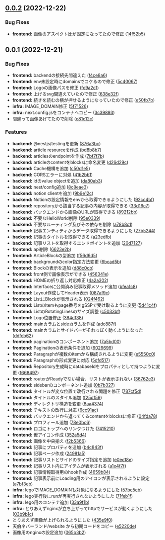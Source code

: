 ## [0.0.2](https://github.com/cflatech/cfla.tech/compare/0.0.1...0.0.2) (2022-12-22)


### Bug Fixes

* **frontend:** 画像のアスペクト比が固定になってたので修正 ([14f52b5](https://github.com/cflatech/cfla.tech/commit/14f52b5d92bab10775fa3e3a2617d6c7d1e1669d))



## 0.0.1 (2022-12-21)


### Bug Fixes

* **frontend:** backendの接続先間違えた ([f4ce8a6](https://github.com/cflatech/cfla.tech/commit/f4ce8a6a05b9cca4c0a92731ccc775d811410783))
* **frontend:** env未設定時にdomainsでコケるので修正 ([5c40067](https://github.com/cflatech/cfla.tech/commit/5c400677db7b2f4b98f3c82eccace0c4c910cc2b))
* **frontend:** Logoの画像パスを修正 ([fc9a2c1](https://github.com/cflatech/cfla.tech/commit/fc9a2c13034fd7025df013ccdadfb284a118e69f))
* **frontend:** 上げるsvg間違えていたので修正 ([638e32f](https://github.com/cflatech/cfla.tech/commit/638e32feba8d9596a5ca24111ab93aa864599ecc))
* **frontend:** 続きを読むの横が押せるようになっていたので修正 ([e50fb7b](https://github.com/cflatech/cfla.tech/commit/e50fb7bef4d70eb9b24a015cc81d325b153fea15))
* **infra:** IMAGE_DOMAIN修正 ([5f71526](https://github.com/cflatech/cfla.tech/commit/5f71526cbbcb9a66fae351a43a71fb10bf55a11b))
* **infra:** next.config.jsをコンテナへコピー ([3c39893](https://github.com/cflatech/cfla.tech/commit/3c39893bbad35e2da686bf6a0e3c7e335702b537))
* 間違って画像あげてたので削除 ([e81e12c](https://github.com/cflatech/cfla.tech/commit/e81e12c6a5b934eb4e65296607a3ab1ca85f81b2))


### Features

* **backend:** @nestjs/testingを更新 ([876a3bc](https://github.com/cflatech/cfla.tech/commit/876a3bc49644801963bb3e6657fde2a8e9b787ae))
* **backend:** article resourceを作成 ([bd8b8b7](https://github.com/cflatech/cfla.tech/commit/bd8b8b7bd3d7361a8c4798c1878a0463230283b6))
* **backend:** articlesのendpointを作成 ([7bf7f7b](https://github.com/cflatech/cfla.tech/commit/7bf7f7b2cdaea0e1467e6369632ef7c483d85238))
* **backend:** articleのcontentをblocksに命名変更 ([d26d29c](https://github.com/cflatech/cfla.tech/commit/d26d29cbdf11f4e9a6a01f5b2de883dbfcd21600))
* **backend:** Cache機構を追加 ([c50d1e5](https://github.com/cflatech/cfla.tech/commit/c50d1e538e3f80362f85fb7c6cd483439bd1e29e))
* **backend:** CORSエラーに対処 ([41b2bb1](https://github.com/cflatech/cfla.tech/commit/41b2bb1b2fb2c11a84f7a6d9fa5f4db0cfb8c6d3))
* **backend:** idのvalue objectを追加 ([da80ab3](https://github.com/cflatech/cfla.tech/commit/da80ab3c5f869c7f91332617f3dfdaf92dfeb44d))
* **backend:** nest/config追加 ([8c8eae3](https://github.com/cflatech/cfla.tech/commit/8c8eae3a61156991ffb7c5ee87f7994173910e6f))
* **backend:** notion clientを追加 ([9b9e12c](https://github.com/cflatech/cfla.tech/commit/9b9e12cc109408b97fa31d376b34c78cda18a3b3))
* **backend:** Notionの設定情報をenvから取得できるようにした ([92cc4bf](https://github.com/cflatech/cfla.tech/commit/92cc4bf7560760991c90269d39e2e97a9f482ae9))
* **backend:** repositoryから該当する記事の内容が取得できる ([33d16c7](https://github.com/cflatech/cfla.tech/commit/33d16c717137140f860fb01d0cc1df6023ffb03e))
* **backend:** バックエンドから画像のURLが取得できる ([89212bb](https://github.com/cflatech/cfla.tech/commit/89212bb603fe32ef06616019a090fd193863ee96))
* **backend:** 不要なHelloWorld削除 ([95e0339](https://github.com/cflatech/cfla.tech/commit/95e0339f87f8d2a29f6de7cefdb2c83da551f125))
* **backend:** 不要なルーティング及びその依存を削除 ([a78b8c1](https://github.com/cflatech/cfla.tech/commit/a78b8c1efb02b3023753fb2ee310035870ec872f))
* **backend:** 記事エンティティからデータ取得できるようにした ([27b5244](https://github.com/cflatech/cfla.tech/commit/27b5244febc3325466d3f111c7c39420cc5dccb4))
* **backend:** 記事のタイトルを取得できる ([a23edfb](https://github.com/cflatech/cfla.tech/commit/a23edfbea9af82c42f4f0e435e0d433f6d826667))
* **backend:** 記事リストを取得するエンドポイントを追加 ([20d7127](https://github.com/cflatech/cfla.tech/commit/20d7127e24ee6cf4a6ef13ccd0b18a71d3d48e1d))
* **frontend:** api削除 ([6623e2b](https://github.com/cflatech/cfla.tech/commit/6623e2b6807a1bcc7284ac88f1042b1ea562bc51))
* **frontend:** ArticleBlockの型追加 ([f56d6d5](https://github.com/cflatech/cfla.tech/commit/f56d6d520c9ed088272e35bf0928f423114fa880))
* **frontend:** backgroundのcolor指定方法変更 ([6bcad5b](https://github.com/cflatech/cfla.tech/commit/6bcad5bdd8ed1b414ae469d3322b963d66fcf481))
* **frontend:** Blockの表示を追加 ([d88c0cb](https://github.com/cflatech/cfla.tech/commit/d88c0cb5a69323baa4ee1710b6ccf1fc58509706))
* **frontend:** front側で画像表示ができる ([456341e](https://github.com/cflatech/cfla.tech/commit/456341e180434afb1943f3355c4fc2a7e2b4b33a))
* **frontend:** HOMEの折り返し対応修正 ([4a2a302](https://github.com/cflatech/cfla.tech/commit/4a2a3028702ec932b1a732d5186e29408897a251))
* **frontend:** Interfaceに公開済み記事取得メソッド追加 ([bfea1c8](https://github.com/cflatech/cfla.tech/commit/bfea1c88c9b2dcc441f11e8b700a126cc7d22177))
* **frontend:** Layout作成してHeader表示 ([087af9c](https://github.com/cflatech/cfla.tech/commit/087af9c457fb7f5f7d0648908adbed9d02fbf056))
* **frontend:** ListにBlockが表示される ([024f462](https://github.com/cflatech/cfla.tech/commit/024f462420e5d07e7dae0bf4a1b492154ce1ee85))
* **frontend:** ListのItemもpage番号をgSSPで受け取るように変更 ([5d41c4f](https://github.com/cflatech/cfla.tech/commit/5d41c4fc38cef05dd0767ed1bea9a8e48fef063e))
* **frontend:** ListのRotatingLinesのサイズ調整 ([c5033bf](https://github.com/cflatech/cfla.tech/commit/c5033bfab79b2e7df81785294f3d0bc711fcda75))
* **frontend:** Logo位置修正 ([384c138](https://github.com/cflatech/cfla.tech/commit/384c1380dafd7a6eebc115edff7112171a44c414))
* **frontend:** mainカラムとsideカラムを作成 ([adc887f](https://github.com/cflatech/cfla.tech/commit/adc887fc8cf7d54d9f20a372a93a294a714d4032))
* **frontend:** mainカラムとサイドバーがそれっぽく動くようになった ([ddfcb62](https://github.com/cflatech/cfla.tech/commit/ddfcb620cbdb61052d26917183f556f1d07585cf))
* **frontend:** paginationのコンポーネント追加 ([7a5bd00](https://github.com/cflatech/cfla.tech/commit/7a5bd00ef762b95338e2b42f414fc034517ebfa0))
* **frontend:** Paginationの表示条件を追加 ([6029699](https://github.com/cflatech/cfla.tech/commit/60296999df4bf1559b06c68950ceae199d289aaa))
* **frontend:** Paragraphが複数のitemから構成されるように変更 ([e5550c0](https://github.com/cflatech/cfla.tech/commit/e5550c0462024de9b26968e81d2f93e1db0a9fcf))
* **frontend:** Paragraphの形式変更に対応 ([5dfd517](https://github.com/cflatech/cfla.tech/commit/5dfd5177c27b77e65f173e87f9204f66d8b5424e))
* **frontend:** Repository生成時にdatabaseIdをプロパティとして持つように変更 ([f668497](https://github.com/cflatech/cfla.tech/commit/f668497db17c69c102f17cc942b61a5dc9c19d92))
* **frontend:** routerがReadyでない場合、リストが表示されない ([36762e3](https://github.com/cflatech/cfla.tech/commit/36762e3e3a3178e25d0869242ac28f221abea521))
* **frontend:** sidebarのコンポーネント追加 ([0b7b327](https://github.com/cflatech/cfla.tech/commit/0b7b32786aa13fd6e8c75ecbcdbd835f525c9fa4))
* **frontend:** タイトルが変な位置で改行される問題を修正 ([787cf5d](https://github.com/cflatech/cfla.tech/commit/787cf5dbbaff5392bd7dc6d044099f6135ef60a8))
* **frontend:** タイトルのスタイル追加 ([f25df59](https://github.com/cflatech/cfla.tech/commit/f25df59b10007403c9279876ea2478573558568f))
* **frontend:** ディレクトリ構造を変更 ([8aa4374](https://github.com/cflatech/cfla.tech/commit/8aa4374d61839e34b07ecefcd85f640c182f5ef9))
* **frontend:** テキストの改行に対応 ([6cc91ac](https://github.com/cflatech/cfla.tech/commit/6cc91ac7fb706bb87279fb6bb43d140f69d614da))
* **frontend:** バックエンドから返ってくるcontentをblocksに修正 ([04fda78](https://github.com/cflatech/cfla.tech/commit/04fda7850914800326d4bdc08f3716752de3e336))
* **frontend:** プロフィール追加 ([78e0bc6](https://github.com/cflatech/cfla.tech/commit/78e0bc6e885c23b15e6a9519befb7261a45250e4))
* **frontend:** ロゴにトップへのリンクつけた ([7415210](https://github.com/cflatech/cfla.tech/commit/7415210a34b6a9a73e8cfa8eb8875e6d855c5549))
* **frontend:** 仮アイコン作成 ([352a5d4](https://github.com/cflatech/cfla.tech/commit/352a5d41189e764b3065c1e698e7252c00efd7fb))
* **frontend:** 画像を中央揃え ([f2b5366](https://github.com/cflatech/cfla.tech/commit/f2b5366a42fe41f47a3b04d7441a5d1db50fcacf))
* **frontend:** 記事にプロパティを追加 ([b4c843f](https://github.com/cflatech/cfla.tech/commit/b4c843f0a0e00cddb7d5aa45db83a2c35d9171cf))
* **frontend:** 記事ページ作成 ([24981a5](https://github.com/cflatech/cfla.tech/commit/24981a52dcd6de1d95f2de89444e161895a62933))
* **frontend:** 記事リストとサイドのサイズ指定を追加 ([e0ec18e](https://github.com/cflatech/cfla.tech/commit/e0ec18e3ae0ba91d5dd54142d56852b4c6a09ced))
* **frontend:** 記事リスト内にアイテムが表示される ([a1e4f7f](https://github.com/cflatech/cfla.tech/commit/a1e4f7f397c54e1544ece71324ef0c71c91816ef))
* **frontend:** 記事情報取得用のhook作成 ([4659b84](https://github.com/cflatech/cfla.tech/commit/4659b84876dfeb89c41c98466020f5e3dce9a599))
* **frontend:** 記事表示前にLoading用のアイコンが表示されるように設定 ([a7bf3eb](https://github.com/cflatech/cfla.tech/commit/a7bf3eb8a9c025d65049fb5cb235fef36d872b28))
* **infra:** legoでIMAGE_DOMAINも対象になるようにした ([57bc5cb](https://github.com/cflatech/cfla.tech/commit/57bc5cbf42100ff3a21d2f5cae59ba28c04d2d7b))
* **infra:** lego実行後にrunが再実行されないようにした ([71feb1f](https://github.com/cflatech/cfla.tech/commit/71feb1f986ba8f2d1353a86849cc725af7ceec2e))
* **infra:** lego用のコンテナ追加 ([33a9f1b](https://github.com/cflatech/cfla.tech/commit/33a9f1b0d2473f6f59cc47ba2703c0bcc6a99a6d))
* **infra:** とりあえずnginxが立ち上がってhttpでサービスが動くようにした ([03b9b1c](https://github.com/cflatech/cfla.tech/commit/03b9b1c55ed3ce455416f4595c43ea5a8d87db59))
* とりあえず画像が上げられるようにした ([435e9f0](https://github.com/cflatech/cfla.tech/commit/435e9f03eff746e8d0cfd08515996d330d8cda54))
* 天伯ネバーランド/website から初期コードをコピー ([e5220de](https://github.com/cflatech/cfla.tech/commit/e5220ded6aea75880e4f97773ea7392525ff4a15))
* 画像用のnginxの設定追加 ([065b3b2](https://github.com/cflatech/cfla.tech/commit/065b3b279f7d555499ddfc44bfa93aebcd5b9217))



